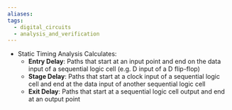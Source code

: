 ```yaml
---
aliases: 
tags:
  - digital_circuits
  - analysis_and_verification
---
```


- Static Timing Analysis Calculates:
	- **Entry Delay**: Paths that start at an input point and end on the data input of a sequential logic cell (e.g. D input of a D flip-flop)
	- **Stage Delay**: Paths that start at a clock input of a sequential logic cell and end at the data input of another sequential logic cell
	- **Exit Delay**: Paths that start at a sequential logic cell output and end at an output point
